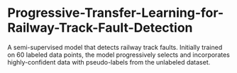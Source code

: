 # Progressive-Transfer-Learning-for-Railway-Track-Fault-Detection
A semi-supervised model that detects railway track faults. Initially trained on 60 labeled data 
points, the model progressively selects and incorporates highly-confident data with pseudo-labels from the
unlabeled dataset. 
